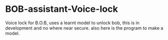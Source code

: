 # BOB-assistant-Voice-lock
Voice lock for B.O.B, uses a learnt model to unlock bob, this is in development and no where near secure. also here is the program to make a model.
